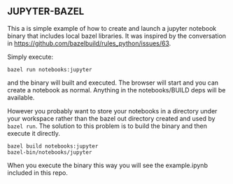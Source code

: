 ## JUPYTER-BAZEL ##

This a is simple example of how to create and launch a jupyter notebook binary that includes local bazel libraries. It was inspired by the conversation in https://github.com/bazelbuild/rules_python/issues/63.

Simply execute:

```
bazel run notebooks:jupyter
```

and the binary will built and executed. The browser will start and you can create a notebook as normal. Anything in the notebooks/BUILD deps will be available.

However you probably want to store your notebooks in a directory under your workspace rather than the bazel out directory created and used by ``bazel run``. The solution to this problem is to build the binary and then execute it directly.
```
bazel build notebooks:jupyter
bazel-bin/notebooks/jupyter
```
When you execute the binary this way you will see the example.ipynb included in this repo.
